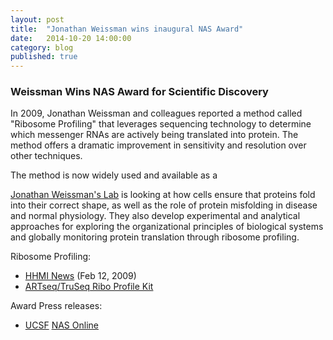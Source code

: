 ```yaml
---
layout: post
title:  "Jonathan Weissman wins inaugural NAS Award"
date:   2014-10-20 14:00:00
category: blog
published: true
---
```


### Weissman Wins NAS Award for Scientific Discovery

In 2009, Jonathan Weissman and colleagues reported a method called "Ribosome Profiling" that leverages sequencing technology to determine which messenger RNAs are actively being translated into protein. The method offers a dramatic improvement in sensitivity and resolution over other techniques.

The method is now widely used and available as a 

[Jonathan Weissman's Lab](http://weissmanlab.ucsf.edu/)
is looking at how cells ensure that proteins fold into their correct shape, as well as the role of protein misfolding in disease and normal physiology. They also develop experimental and analytical approaches for exploring the organizational principles of biological systems and globally monitoring protein translation through ribosome profiling.

Ribosome Profiling:
- [HHMI News](http://www.hhmi.org/news/monitoring-cell-wide-protein-production-ribosome-profiling) (Feb 12, 2009)
- [ARTseq/TruSeq Ribo Profile Kit](http://www.illumina.com/products/truseq-ribo-profile.html)

Award Press releases:
- [UCSF](http://www.ucsf.edu/news/2015/01/122821/weissman-wins-nas-award-scientific-discovery)
[NAS Online](http://www.nasonline.org/about-nas/awards/nas-award-for-scientific.html)
